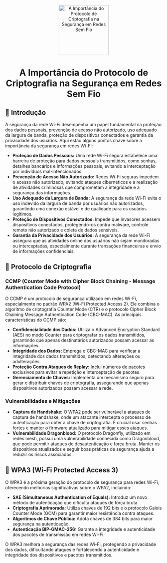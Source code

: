 <p align="center">
  <a href="SUA_URL_DE_IMAGEM">
    <img src="./images/seguranca_wifi.png" alt="A Importância do Protocolo de Criptografia na Segurança em Redes Sem Fio" width="160" height="160">
  </a>
  <h1 align="center">A Importância do Protocolo de Criptografia na Segurança em Redes Sem Fio</h1>
</p>

## :dart: Introdução

A segurança da rede Wi-Fi desempenha um papel fundamental na proteção dos dados pessoais, prevenção de acesso não autorizado, uso adequado da largura de banda, proteção de dispositivos conectados e garantia da privacidade dos usuários. Aqui estão alguns pontos chave sobre a importância da segurança em redes Wi-Fi:

- **Proteção de Dados Pessoais:** Uma rede Wi-Fi segura estabelece uma barreira de proteção para dados pessoais transmitidos, como senhas, detalhes bancários e informações pessoais, evitando a interceptação por indivíduos mal-intencionados.
- **Prevenção de Acesso Não Autorizado:** Redes Wi-Fi seguras impedem o acesso não autorizado, evitando ataques cibernéticos e a realização de atividades criminosas que comprometam a integridade e a segurança das informações.
- **Uso Adequado da Largura de Banda:** A segurança da rede Wi-Fi evita o uso indevido da largura de banda por usuários não autorizados, garantindo uma conexão estável e de qualidade para os usuários legítimos.
- **Proteção de Dispositivos Conectados:** Impede que invasores acessem dispositivos conectados, protegendo-os contra malware, controle remoto não autorizado e coleta de dados sensíveis.
- **Garantia da Privacidade dos Usuários:** A segurança da rede Wi-Fi assegura que as atividades online dos usuários não sejam monitoradas ou interceptadas, especialmente durante transações financeiras e envio de informações confidenciais.

## :dart: Protocolo de Criptografia

### CCMP (Counter Mode with Cipher Block Chaining - Message Authentication Code Protocol)

O CCMP é um protocolo de segurança utilizado em redes Wi-Fi, especialmente no padrão WPA2 (Wi-Fi Protected Access 2). Ele combina o algoritmo de criptografia Counter Mode (CTR) e o protocolo Cipher Block Chaining Message Authentication Code (CBC-MAC). As principais características do CCMP são:

- **Confidencialidade dos Dados:** Utiliza o Advanced Encryption Standard (AES) no modo Counter para criptografar os dados transmitidos, garantindo que apenas destinatários autorizados possam acessar as informações.
- **Integridade dos Dados:** Emprega o CBC-MAC para verificar a integridade dos dados transmitidos, detectando alterações ou adulterações.
- **Proteção Contra Ataques de Replay:** Inclui números de pacotes exclusivos para evitar a repetição e interceptação de pacotes.
- **Gerenciamento de Chaves:** Implementa um mecanismo seguro para gerar e distribuir chaves de criptografia, assegurando que apenas dispositivos autorizados possam acessar a rede.

### Vulnerabilidades e Mitigações

- **Captura de Handshake:** O WPA2 pode ser vulnerável a ataques de captura de handshake, onde um atacante intercepta o processo de autenticação para obter a chave de criptografia. É crucial usar senhas fortes e manter o firmware atualizado para mitigar esses ataques.
- **Vulnerabilidade Dragonblood:** O protocolo Dragonfly, utilizado em redes mesh, possui uma vulnerabilidade conhecida como Dragonblood, que pode permitir ataques de desautenticação e força bruta. Manter os dispositivos atualizados e seguir boas práticas de segurança ajuda a reduzir os riscos associados.

## :dart: WPA3 (Wi-Fi Protected Access 3)

O WPA3 é a próxima geração do protocolo de segurança para redes Wi-Fi, oferecendo melhorias significativas sobre o WPA2, incluindo:

- **SAE (Simultaneous Authentication of Equals):** Introduz um novo método de autenticação que dificulta ataques de força bruta.
- **Criptografia Aprimorada:** Utiliza chaves de 192 bits e o protocolo Galois Counter Mode (GCM) para garantir maior resistência contra ataques.
- **Algoritmos de Chave Pública:** Adota chaves de 384 bits para maior segurança na autenticação.
- **Autenticação BIP-GMAC-256:** Garante a integridade e autenticidade dos pacotes de transmissão em redes Wi-Fi.

O WPA3 melhora a segurança das redes Wi-Fi, protegendo a privacidade dos dados, dificultando ataques e fortalecendo a autenticidade e integridade dos dispositivos e pacotes transmitidos.

